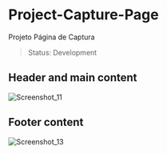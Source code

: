 # Project-Capture-Page

Projeto Página de Captura

> Status: Development

## Header and main content 
![Screenshot_11](https://user-images.githubusercontent.com/71856519/124843019-612e9380-df67-11eb-9d35-901826e41753.png)

## Footer content
![Screenshot_13](https://user-images.githubusercontent.com/71856519/124843112-8de2ab00-df67-11eb-8b4d-62d1f63d8430.png)




